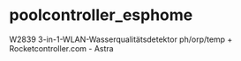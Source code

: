 # poolcontroller_esphome
W2839 3-in-1-WLAN-Wasserqualitätsdetektor ph/orp/temp + Rocketcontroller.com - Astra
